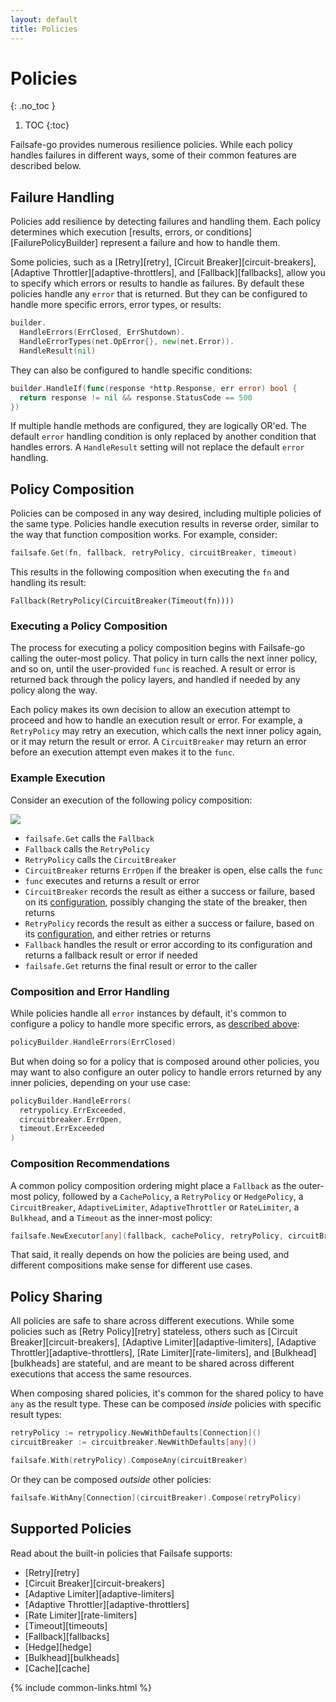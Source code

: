 ```yaml
---
layout: default
title: Policies
---
```


# Policies
{: .no_toc }

1. TOC
{:toc}

Failsafe-go provides numerous resilience policies. While each policy handles failures in different ways, some of their common features are described below.

## Failure Handling

Policies add resilience by detecting failures and handling them. Each policy determines which execution [results, errors, or conditions][FailurePolicyBuilder] represent a failure and how to handle them. 

Some policies, such as a [Retry][retry], [Circuit Breaker][circuit-breakers], [Adaptive Throttler][adaptive-throttlers], and [Fallback][fallbacks], allow you to specify which errors or results to handle as failures. By default these policies handle any `error` that is returned. But they can be configured to handle more specific errors, error types, or results:

```go
builder.
  HandleErrors(ErrClosed, ErrShutdown).
  HandleErrorTypes(net.OpError{}, new(net.Error)).
  HandleResult(nil)
```

They can also be configured to handle specific conditions:

```go
builder.HandleIf(func(response *http.Response, err error) bool {
  return response != nil && response.StatusCode == 500
})
```

If multiple handle methods are configured, they are logically OR'ed. The default `error` handling condition is only replaced by another condition that handles errors. A `HandleResult` setting will not replace the default `error` handling.

## Policy Composition

Policies can be composed in any way desired, including multiple policies of the same type. Policies handle execution results in reverse order, similar to the way that function composition works. For example, consider:

```go
failsafe.Get(fn, fallback, retryPolicy, circuitBreaker, timeout)
```

This results in the following composition when executing the `fn` and handling its result:

```
Fallback(RetryPolicy(CircuitBreaker(Timeout(fn))))
```

### Executing a Policy Composition

The process for executing a policy composition begins with Failsafe-go calling the outer-most policy. That policy in turn calls the next inner policy, and so on, until the user-provided `func` is reached. A result or error is returned back through the policy layers, and handled if needed by any policy along the way.

Each policy makes its own decision to allow an execution attempt to proceed and how to handle an execution result or error. For example, a `RetryPolicy` may retry an execution, which calls the next inner policy again, or it may return the result or error. A `CircuitBreaker` may return an error before an execution attempt even makes it to the `func`.

### Example Execution

Consider an execution of the following policy composition:

<img class="composition" src="/assets/images/composition.png">

- `failsafe.Get` calls the `Fallback`
- `Fallback` calls the `RetryPolicy`
- `RetryPolicy` calls the `CircuitBreaker`
- `CircuitBreaker` returns `ErrOpen` if the breaker is open, else calls the `func`
- `func` executes and returns a result or error
- `CircuitBreaker` records the result as either a success or failure, based on its [configuration](#failure-handling), possibly changing the state of the breaker, then returns
- `RetryPolicy` records the result as either a success or failure, based on its [configuration](#failure-handling), and either retries or returns
- `Fallback` handles the result or error according to its configuration and returns a fallback result or error if needed
- `failsafe.Get` returns the final result or error to the caller

### Composition and Error Handling

While policies handle all `error` instances by default, it's common to configure a policy to handle more specific errors, as [described above](#failure-handling):

```go
policyBuilder.HandleErrors(ErrClosed)
```

But when doing so for a policy that is composed around other policies, you may want to also configure an outer policy to handle errors returned by any inner policies, depending on your use case:

```go
policyBuilder.HandleErrors(
  retrypolicy.ErrExceeded,
  circuitbreaker.ErrOpen,
  timeout.ErrExceeded
)
```

### Composition Recommendations

A common policy composition ordering might place a `Fallback` as the outer-most policy, followed by a `CachePolicy`, a `RetryPolicy` or `HedgePolicy`, a `CircuitBreaker`, `AdaptiveLimiter`, `AdaptiveThrottler` or `RateLimiter`, a `Bulkhead`, and a `Timeout` as the inner-most policy:

```go
failsafe.NewExecutor[any](fallback, cachePolicy, retryPolicy, circuitBreaker, bulkhead, timeout)
```

That said, it really depends on how the policies are being used, and different compositions make sense for different use cases.

## Policy Sharing

All policies are safe to share across different executions. While some policies such as [Retry Policy][retry] stateless, others such as [Circuit Breaker][circuit-breakers], [Adaptive Limiter][adaptive-limiters], [Adaptive Throttler][adaptive-throttlers], [Rate Limiter][rate-limiters], and [Bulkhead][bulkheads] are stateful, and are meant to be shared across different executions that access the same resources.

When composing shared policies, it's common for the shared policy to have `any` as the result type. These can be composed _inside_ policies with specific result types:

```go
retryPolicy := retrypolicy.NewWithDefaults[Connection]()
circuitBreaker := circuitbreaker.NewWithDefaults[any]()

failsafe.With(retryPolicy).ComposeAny(circuitBreaker)
```

Or they can be composed _outside_ other policies:

```go
failsafe.WithAny[Connection](circuitBreaker).Compose(retryPolicy)
```

## Supported Policies

Read about the built-in policies that Failsafe supports:

- [Retry][retry]
- [Circuit Breaker][circuit-breakers]
- [Adaptive Limiter][adaptive-limiters]
- [Adaptive Throttler][adaptive-throttlers]
- [Rate Limiter][rate-limiters]
- [Timeout][timeouts]
- [Fallback][fallbacks]
- [Hedge][hedge]
- [Bulkhead][bulkheads]
- [Cache][cache]

{% include common-links.html %}
